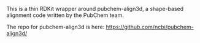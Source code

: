 This is a thin RDKit wrapper around pubchem-align3d, a shape-based alignment code written by the PubChem team.

The repo for pubchem-align3d is here: https://github.com/ncbi/pubchem-align3d/
